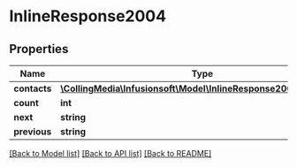 # InlineResponse2004

## Properties
Name | Type | Description | Notes
------------ | ------------- | ------------- | -------------
**contacts** | [**\CollingMedia\Infusionsoft\Model\InlineResponse2004Contacts[]**](InlineResponse2004Contacts.md) |  | [optional] 
**count** | **int** |  | [optional] 
**next** | **string** |  | [optional] 
**previous** | **string** |  | [optional] 

[[Back to Model list]](../README.md#documentation-for-models) [[Back to API list]](../README.md#documentation-for-api-endpoints) [[Back to README]](../README.md)


